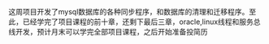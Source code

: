 这周项目开发了mysql数据库的各种同步程序，和数据库的清理和迁移程序。至此，已经学完了项目课程的前十章，还剩下最后三章，oracle,linux线程和服务总线开发，预计月末可以学完全部项目课程，之后开始准备投简历
